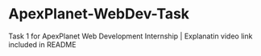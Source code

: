 # ApexPlanet-WebDev-Task
Task 1 for ApexPlanet Web Development Internship | Explanatin video link included in README
